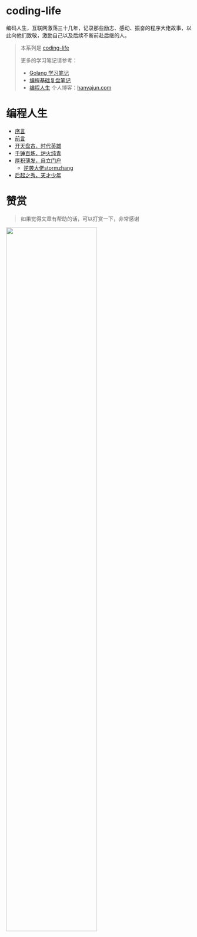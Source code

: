 # coding-life
编码人生，互联网激荡三十几年，记录那些励志、感动、振奋的程序大佬故事，以此向他们致敬，激励自己以及后续不断前赴后继的人。

> 本系列是 [coding-life](https://hanyajun.com/coding-life/)
> 
> 更多的学习笔记请参考：
> - [Golang 学习笔记](https://hanyajun.com/golang-notes/)
> - [编程基础复盘笔记](https://hanyajun.com/coding_basis_review/)
> - [编程人生](https://hanyajun.com/coding-life/)
> 个人博客：[hanyajun.com](https://hanyajun.com/)


# 编程人生

* [序言](README.md)
* [前言](REASON.md)
* [开天盘古，时代英雄](WRITE.md)
* [千锤百炼，炉火纯青](WRITE.md)
* [厚积薄发，自立门户](WRITE.md)
  * [逆袭大佬stormzhang](entrepreneurship/stormzhang.md)
* [后起之秀，天才少年](WRITE.md)


# 赞赏

> 如果觉得文章有帮助的话，可以打赏一下，非常感谢

<img src="http://cdn.hanyajun.com/20190530_232024_wepay_alipay.png" width="70%" />